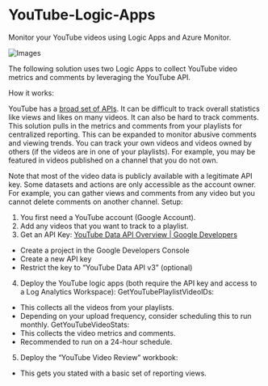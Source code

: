 # YouTube-Logic-Apps
Monitor your YouTube videos using Logic Apps and Azure Monitor.

![Images](.workbook.jpg)

The following solution uses two Logic Apps to collect YouTube video metrics and comments by leveraging the YouTube API.

How it works:

YouTube has a [broad set of APIs](https://developers.google.com/youtube/v3/docs). It can be difficult to track overall statistics like views and likes on many videos. It can also be hard to track comments. This solution pulls in the metrics and comments from your playlists for centralized reporting. This can be expanded to monitor abusive comments and viewing trends. You can track your own videos and videos owned by others (if the videos are in one of your playlists). For example, you may be featured in videos published on a channel that you do not own.

Note that most of the video data is publicly available with a legitimate API key. Some datasets and actions are only accessible as the account owner. For example, you can gather views and comments from any video but you cannot delete comments on another channel.
Setup:

1.	You first need a YouTube account (Google Account).
2.	Add any videos that you want to track to a playlist.
3.	Get an API Key: [YouTube Data API Overview  |  Google Developers](https://developers.google.com/youtube/v3/getting-started)
*	Create a project in the Google Developers Console
*	Create a new API key
*	Restrict the key to “YouTube Data API v3” (optional)
4.	Deploy the YouTube logic apps (both require the API key and access to a Log Analytics Workspace):
  GetYouTubePlaylistVideoIDs:
*	This collects all the videos from your playlists. 
*	Depending on your upload frequency, consider scheduling this to run monthly.
	GetYouTubeVideoStats:
*	This collects the video metrics and comments.
*	Recommended to run on a 24-hour schedule.
5.	Deploy the “YouTube Video Review” workbook:
*	This gets you stated with a basic set of reporting views.

